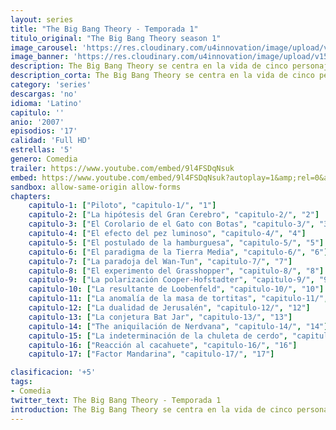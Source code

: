 ```yaml
---
layout: series
title: "The Big Bang Theory - Temporada 1"
titulo_original: "The Big Bang Theory season 1"
image_carousel: 'https://res.cloudinary.com/u4innovation/image/upload/v1561429446/big-bang-temporada1-min_hd7ox5.jpg'
image_banner: 'https://res.cloudinary.com/u4innovation/image/upload/v1561429447/big-bang-temporada1banner-min_rlp7il.jpg'
description: The Big Bang Theory se centra en la vida de cinco personajes que residen en Pasadena, California, los compañeros de piso Leonard Hofstadter y Sheldon Cooper; su vecina Penny, una guapa camarera que aspira a triunfar como actriz; y los amigos y compañeros de trabajo de Leonard y Sheldon (igual de friquis y socialmente inadaptados que ellos), el ingeniero mecánico Howard Wolowitz y el astrofísico Raj Koothrappali. El grado de "friquismo" y el intelecto de los cuatro chicos choca de forma cómica con las habilidades sociales y el sentido común de Penny.
description_corta: The Big Bang Theory se centra en la vida de cinco personajes que residen en Pasadena, California, los compañeros de piso Leonard Hofstadter y Sheldon Cooper; su vecina Penny, una guapa camarera que aspira a triunfar como actriz; y los amigos y compañeros de....
category: 'series'
descargas: 'no'
idioma: 'Latino'
capitulo: ''
anio: '2007'
episodios: '17'
calidad: 'Full HD'
estrellas: '5'
genero: Comedia
trailer: https://www.youtube.com/embed/9l4FSDqNsuk
embed: https://www.youtube.com/embed/9l4FSDqNsuk?autoplay=1&amp;rel=0&amp;hd=1&border=0&wmode=opaque&enablejsapi=1&modestbranding=1&controls=1&showinfo=0
sandbox: allow-same-origin allow-forms 
chapters:
    capitulo-1: ["Piloto", "capitulo-1/", "1"]
    capitulo-2: ["La hipótesis del Gran Cerebro", "capitulo-2/", "2"]
    capitulo-3: ["El Corolario de el Gato con Botas", "capitulo-3/", "3"]
    capitulo-4: ["El efecto del pez luminoso", "capitulo-4/", "4"]
    capitulo-5: ["El postulado de la hamburguesa", "capitulo-5/", "5"]
    capitulo-6: ["El paradigma de la Tierra Media", "capitulo-6/", "6"]
    capitulo-7: ["La paradoja del Wan-Tun", "capitulo-7/", "7"]
    capitulo-8: ["El experimento del Grasshopper", "capitulo-8/", "8"]
    capitulo-9: ["La polarización Cooper-Hofstadter", "capitulo-9/", "9"]
    capitulo-10: ["La resultante de Loobenfeld", "capitulo-10/", "10"]
    capitulo-11: ["La anomalía de la masa de tortitas", "capitulo-11/", "11"]
    capitulo-12: ["La dualidad de Jerusalén", "capitulo-12/", "12"]
    capitulo-13: ["La conjetura Bat Jar", "capitulo-13/", "13"]
    capitulo-14: ["The aniquilación de Nerdvana", "capitulo-14/", "14"]
    capitulo-15: ["La indeterminación de la chuleta de cerdo", "capitulo-15/", "15"]
    capitulo-16: ["Reacción al cacahuete", "capitulo-16/", "16"]
    capitulo-17: ["Factor Mandarina", "capitulo-17/", "17"]

clasificacion: '+5'
tags:
- Comedia
twitter_text: The Big Bang Theory - Temporada 1
introduction: The Big Bang Theory se centra en la vida de cinco personajes que residen en Pasadena, California, los compañeros de piso Leonard Hofstadter y Sheldon Cooper; su vecina Penny, una guapa camarera que aspira a triunfar como actriz; y los amigos y compañeros de....
---
```












